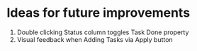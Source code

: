 # Ideas for future improvements
1. Double clicking Status column toggles Task Done property
2. Visual feedback when Adding Tasks via Apply button
